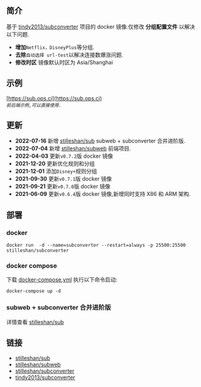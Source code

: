 ## 简介
基于 [tindy2013/subconverter](https://github.com/tindy2013/subconverter) 项目的 docker 镜像.仅修改 **分组配置文件** 以解决以下问题.

- **增加**`Netflix，DisneyPlus`等分组.
- **去除**`自动选择 url-test`以解决连接数爆涨问题.
- **修改时区** 镜像默认时区为 Asia/Shanghai

## 示例
[https://sub.ops.ci](https://sub.ops.ci)  
*`前后端示例,可以直接使用.`*

## 更新
- **2022-07-16** 新增 [stilleshan/sub](https://github.com/stilleshan/dockerfiles/tree/main/sub) subweb + subconverter 合并进阶版.
- **2022-07-04** 新增 [stilleshan/subweb](https://github.com/stilleshan/subweb) 前端项目.
- **2022-04-03** 更新`v0.7.2`版 docker 镜像
- **2021-12-20** 更新优化规则和分组
- **2021-12-01** 添加`Disney+`规则分组
- **2021-09-30** 更新`v0.7.1`版 docker 镜像
- **2021-09-21** 更新`v0.7.0`版 docker 镜像
- **2021-06-09** 更新`v0.6.4`版 docker 镜像,新增同时支持 X86 和 ARM 架构.

## 部署
### docker
```shell
docker run  -d --name=subconverter --restart=always -p 25500:25500 stilleshan/subconverter
```

### docker compose
下载 [docker-compose.yml](https://raw.githubusercontent.com/stilleshan/dockerfiles/main/subconverter/docker-compose.yml) 执行以下命令启动:
```shell
docker-compose up -d
```

### subweb + subconverter 合并进阶版
详情查看 [stilleshan/sub](https://github.com/stilleshan/dockerfiles/tree/main/sub)

## 链接
- [stilleshan/sub](https://github.com/stilleshan/dockerfiles/tree/main/sub)
- [stilleshan/subweb](https://github.com/stilleshan/subweb)
- [stilleshan/subconverter](https://github.com/stilleshan/subconverter)
- [tindy2013/subconverter](https://github.com/tindy2013/subconverter)
